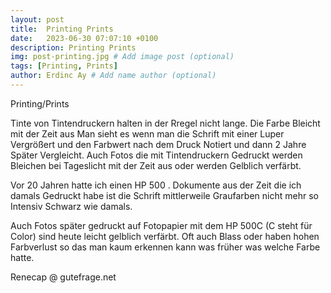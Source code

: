```yaml
---
layout: post
title:  Printing Prints
date:   2023-06-30 07:07:10 +0100
description: Printing Prints
img: post-printing.jpg # Add image post (optional)
tags: [Printing, Prints]
author: Erdinc Ay # Add name author (optional)
---
```

Printing/Prints


Tinte von Tintendruckern halten in der Rregel nicht lange. Die Farbe Bleicht mit der Zeit aus Man sieht es wenn man die Schrift mit einer Luper Vergrößert und den Farbwert nach dem Druck Notiert und dann 2 Jahre Später Vergleicht. Auch Fotos die mit Tintendruckern Gedruckt werden Bleichen bei Tageslicht mit der Zeit aus oder werden Gelblich verfärbt.

Vor 20 Jahren hatte ich einen HP 500 . Dokumente aus der Zeit die ich damals Gedruckt habe ist die Schrift mittlerweile Graufarben nicht mehr so Intensiv Schwarz wie damals.

Auch Fotos später gedruckt auf Fotopapier mit dem HP 500C (C steht für Color) sind heute leicht gelblich verfärbt. Oft auch Blass oder haben hohen Farbverlust so das man kaum erkennen kann was früher was welche Farbe hatte.


Renecap @ gutefrage.net
